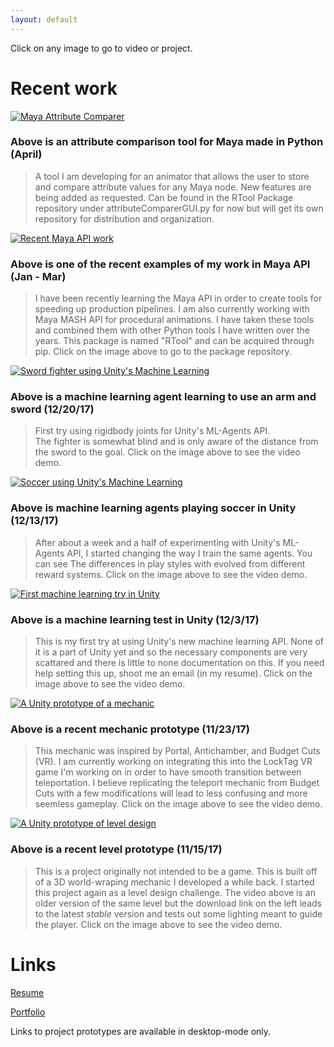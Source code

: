 ```yaml
---
layout: default
---
```

Click on any image to go to video or project.

# Recent work

[![Maya Attribute Comparer](https://drive.google.com/uc?export=download&id=1AErA7yxkABrQGMbnYS9IqP9-9_wWd_I5)](http://github.com/RonNofar/RToolPackage)

### Above is an attribute comparison tool for Maya made in Python (April)

> A tool I am developing for an animator that allows the user to store and compare attribute values for any Maya node.
> New features are being added as requested.
> Can be found in the RTool Package repository under attributeComparerGUI.py for now but will get its own repository for distribution and organization.

[![Recent Maya API work](https://drive.google.com/uc?export=download&id=1y0Jwi5O0aKMcEuwnlbSxSkAwnvRNeoNF)](http://github.com/RonNofar/RToolPackage)

### Above is one of the recent examples of my work in Maya API (Jan - Mar)

> I have been recently learning the Maya API in order to create tools for speeding up production pipelines. 
> I am also currently working with Maya MASH API for procedural animations.
> I have taken these tools and combined them with other Python tools I have written over the years. 
> This package is named "RTool" and can be acquired through pip.
> Click on the image above to go to the package repository.

[![Sword fighter using Unity's Machine Learning](https://img.youtube.com/vi/aI7Ox99FL5k&t/0.jpg)](https://www.youtube.com/watch?v=aI7Ox99FL5k&t)

### Above is a machine learning agent learning to use an arm and sword (12/20/17)

> First try using rigidbody joints for Unity's ML-Agents API.  
> The fighter is somewhat blind and is only aware of the distance from the sword to the goal.
> Click on the image above to see the video demo.

[![Soccer using Unity's Machine Learning](https://img.youtube.com/vi/xaBPT9u0imw/0.jpg)](https://www.youtube.com/watch?v=xaBPT9u0imw)

### Above is machine learning agents playing soccer in Unity (12/13/17)

> After about a week and a half of experimenting with Unity's ML-Agents API, I started changing the way I train the same agents.
> You can see The differences in play styles with evolved from different reward systems.
> Click on the image above to see the video demo.

[![First machine learning try in Unity](https://img.youtube.com/vi/75ecS3_3bAQ/0.jpg)](https://www.youtube.com/watch?v=75ecS3_3bAQ)

### Above is a machine learning test in Unity (12/3/17)

> This is my first try at using Unity's new machine learning API. None of it is a part of Unity yet and so the necessary components are very scattared and there is little to none documentation on this.
> If you need help setting this up, shoot me an email (in my resume).
> Click on the image above to see the video demo.

[![A Unity prototype of a mechanic](https://img.youtube.com/vi/kB-inekeAoQ/0.jpg)](https://www.youtube.com/watch?v=kB-inekeAoQ)

### Above is a recent mechanic prototype (11/23/17)

> This mechanic was inspired by Portal, Antichamber, and Budget Cuts (VR). I am currently working on integrating this into the LockTag VR game I'm working on in order to have smooth transition between teleportation.
> I believe replicating the teleport mechanic from Budget Cuts with a few modifications will lead to less confusing and more seemless gameplay.
> Click on the image above to see the video demo.

[![A Unity prototype of level design](https://img.youtube.com/vi/fmQHXP3qq_c/0.jpg)](https://www.youtube.com/watch?v=fmQHXP3qq_c)

### Above is a recent level prototype (11/15/17)

> This is a project originally not intended to be a game. This is built off of a 3D world-wraping mechanic I developed a while back. I started this project again as a level design challenge.
> The video above is an older version of the same level but the download link on the left leads to the latest _stable_ version and tests out some lighting meant to guide the player.
> Click on the image above to see the video demo.

# Links

[Resume](https://docs.wixstatic.com/ugd/4d06fa_888e4ca88c8141178955f270f481436c.pdf)

[Portfolio](https://ronnofar2.wixsite.com/portfolio)

Links to project prototypes are available in desktop-mode only.

